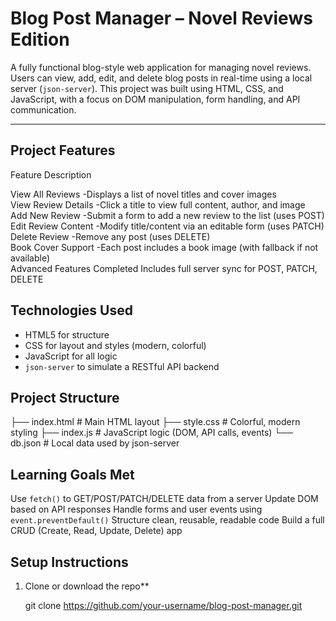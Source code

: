 #  Blog Post Manager – Novel Reviews Edition

A fully functional blog-style web application for managing novel reviews. Users can view, add, edit, and delete blog posts in real-time using a local server (`json-server`). This project was built using HTML, CSS, and JavaScript, with a focus on DOM manipulation, form handling, and API communication.

---

## Project Features

 Feature                             Description                                                                 

 View All Reviews                -Displays a list of novel titles and cover images                            
 View Review Details             -Click a title to view full content, author, and image                       
 Add New Review                  -Submit a form to add a new review to the list (uses POST)                   
 Edit Review Content            -Modify title/content via an editable form (uses PATCH)                      
 Delete Review                  -Remove any post (uses DELETE)                                               
 Book Cover Support             -Each post includes a book image (with fallback if not available)            
Advanced Features Completed      Includes full server sync for POST, PATCH, DELETE                           

##  Technologies Used

- HTML5 for structure  
- CSS for layout and styles (modern, colorful)  
-  JavaScript for all logic  
- `json-server` to simulate a RESTful API backend


##  Project Structure
├── index.html # Main HTML layout
├── style.css # Colorful, modern styling
├── index.js # JavaScript logic (DOM, API calls, events)
└── db.json # Local data used by json-server


##  Learning Goals Met

 Use `fetch()` to GET/POST/PATCH/DELETE data from a server
 Update DOM based on API responses
 Handle forms and user events using `event.preventDefault()`
 Structure clean, reusable, readable code
 Build a full CRUD (Create, Read, Update, Delete) app


##  Setup Instructions

1. Clone or download the repo**

   git clone https://github.com/your-username/blog-post-manager.git
   

